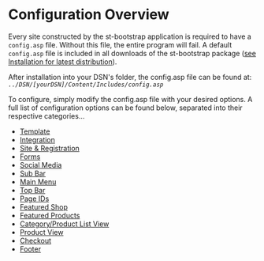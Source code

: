 # Configuration Overview

Every site constructed by the st-bootstrap application is required to have a `config.asp` file. Without this file, the entire program will fail. A default `config.asp` file is included in all downloads of the st-bootstrap package ([see Installation for latest distribution](/setup?id=installation)).

After installation into your DSN's folder, the config.asp file can be found at: *`../DSN/[yourDSN]/Content/Includes/config.asp`*

To configure, simply modify the config.asp file with your desired options. A full list of configuration options can be found below, separated into their respective categories...

  - [Template](cfgTemplate.md)
  - [Integration](cfgIntegration.md)
  - [Site & Registration](cfgGlobal.md)
  - [Forms](cfgForms.md)
  - [Social Media](cfgSocial.md)
  - [Sub Bar](cfgSubbar.md)
  - [Main Menu](cfgMenu.md)
  - [Top Bar](cfgTopbar.md)
  - [Page IDs](cfgPageIDs.md)
  - [Featured Shop](cfgFeatShop.md)
  - [Featured Products](cfgFeatProd.md)
  - [Category/Product List View](cfgCatProdList.md)
  - [Product View](cfgProd.md)
  - [Checkout](cfgCheckout.md)
  - [Footer](cfgFooter.md)
